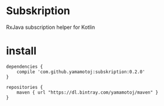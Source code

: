 # Subskription

RxJava subscription helper for Kotlin

# install

```
dependencies {
    compile 'com.github.yamamotoj:subskription:0.2.0'
}

repositories {
    maven { url "https://dl.bintray.com/yamamotoj/maven" }
}

```